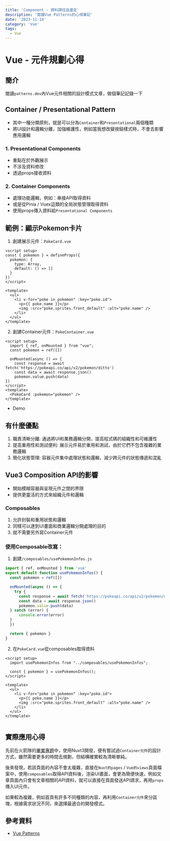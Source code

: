 ```yaml
---
title: 'Component - 資料請往這邊走'
description: '閱讀Vue Patterns的心得筆記'
date: '2023-11-14'
category: 'Vue'
tags:
  - Vue
---
```


# Vue - 元件規劃心得

## 簡介
閱讀`patterns.dev`內Vue元件相關的設計模式文章，做個筆記記錄一下

## Container / Presentational Pattern
- 其中一種分類原則，就是可以分為`Container`和`Presentational`兩個種類
- 將UI設計和邏輯分離，加強維護性，例如當我想改變按鈕樣式時，不會去影響應用邏輯

### 1. Presentational Components
- 重點在於外觀展示
- 不涉及資料修改
- 透過props接收資料

### 2. Container Components
- 處理功能邏輯，例如：串接API取得資料
- 或是從Pinia / Vuex這類的全局狀態管理取得資料
- 使用props傳入資料給`Presentational Components`


## 範例：顯示Pokemon卡片
1. 創建展示元件：`PokeCard.vue`

```vue
<script setup>
const { pokemon } = defineProps({
  pokemon: {
    type: Array,
    default: () => []
  }
})
</script>

<template>
  <ul>
    <li v-for="poke in pokemon" :key="poke.id">
      <p>{{ poke.name }}</p>
      <img :src="poke.sprites.front_default" :alt="poke.name" />
    </li>
  </ul>
</template>
```

2. 創建Container元件：`PokeContainer.vue`
```vue
<script setup>
  import { ref, onMounted } from "vue";
  const pokemon = ref([])

  onMounted(async () => {
    const response = await fetch('https://pokeapi.co/api/v2/pokemon/ditto')
    const data = await response.json()
    pokemon.value.push(data)
})
</script>
<template>
  <PokeCard :pokemon="pokemon" />
</template>
```

- Demo
<PokeContainer />

## 有什麼優點
1. 職責清晰分離: 通過將UI和業務邏輯分開，提高程式碼的組織性和可維護性
2. 提高重用性和測試便利: 展示元件易於重用和測試，由於它們不包含複雜的業務邏輯
3. 簡化狀態管理: 容器元件集中處理狀態和邏輯，減少跨元件的狀態傳遞和混亂

## Vue3 Composition API的影響
- 開始模糊容器與呈現元件之間的界限
- 提供更靈活的方式來組織元件和邏輯

### Composables
1. 允許封裝和重用狀態和邏輯
2. 同樣可以達到UI畫面和商業邏輯分開處理的目的
3. 就不需要另外寫Container元件

### 使用Composable改寫：
1. 創建`/composables/usePokemonInfos.js`

```js
import { ref, onMounted } from 'vue'
export default function usePokemonInfos() {
  const pokemon = ref([])

  onMounted(async () => {
    try {
      const response = await fetch('https://pokeapi.co/api/v2/pokemon/ditto')
      const data = await response.json()
      pokemon.value.push(data)
  } catch (error) {
      console.error(error)
  }
  })

  return { pokemon }
}

```

2. 在`PokeCard.vue`從composables取得資料

```vue
<script setup>
  import usePokemonInfos from "../composables/usePokemonInfos";

  const { pokemon } = usePokemonInfos();
</script>

<template>
  <ul>
    <li v-for="poke in pokemon" :key="poke.id">
      <p>{{ poke.name }}</p>
      <img :src="poke.sprites.front_default" :alt="poke.name" />
    </li>
  </ul>
</template>


```

## 實際應用心得
先前在火箭隊的[畢業專題](https://github.com/TeamRocket12th/Island-of-Healing/tree/main/containers)中，使用Nuxt3開發，便有嘗試過`Container元件`的設計方式，雖然需要更多的時間去規劃，但結構確實較為清晰單純。

後來發現，若該頁面的內容不會太複雜，直接在`Nuxt的pages` / `Vue的views`頁面檔案中，使用`composables`取得API資料後，渲染UI畫面，會更為簡便快速，例如文章頁面內只會有文章相關的API資料，就可以直接在頁面發送API請求，再用`props`傳入UI元件。

如果較為複雜，例如首頁有許多不同種類的內容，再利用`Container元件`來分區塊，根據需求狀況不同，來選擇最適合的開發模式。


## 參考資料
- [Vue Patterns](https://www.patterns.dev/vue/container-presentational)